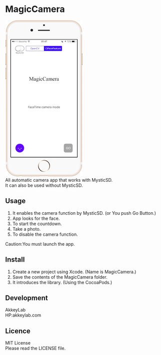 # MagicCamera
![Alt text](sample.png)  
All automatic camera app that works with MysticSD.  
It can also be used without MysticSD.

## Usage
1. It enables the camera function by MysticSD. (or You push Go Button.)
2. App looks for the face.
3. To start the countdown.
4. Take a photo.
5. To disable the camera function.

Caution:You must launch the app.

## Install
1. Create a new project using Xcode. (Name is MagicCamera.)
2. Save the contents of the MagicCamera folder.
3. It introduces the library. (Using the CocoaPods.)

## Development
AkkeyLab  
HP:akkeylab.com

## Licence
MIT License  
Please read the LICENSE file.